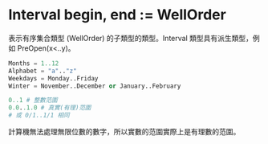 # Interval begin, end := WellOrder

表示有序集合類型 (WellOrder) 的子類型的類型。Interval 類型具有派生類型，例如 PreOpen(x<..y)。

```python
Months = 1..12
Alphabet = "a".."z"
Weekdays = Monday..Friday
Winter = November..December or January..February
```

```python
0..1 # 整數范圍
0.0..1.0 # 真實(有理)范圍
# 或 0/1..1/1 相同
```

計算機無法處理無限位數的數字，所以實數的范圍實際上是有理數的范圍。